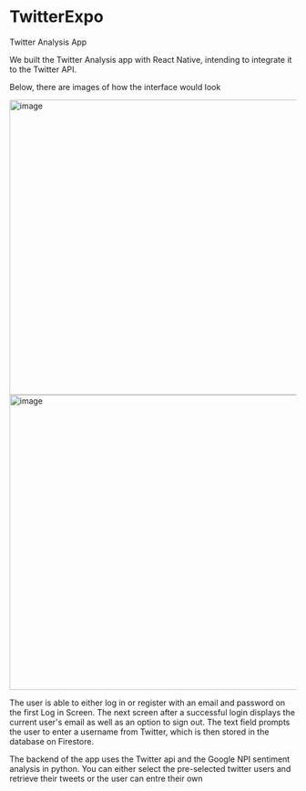 # TwitterExpo
Twitter Analysis App

We built the Twitter Analysis app with React Native, intending to integrate it to the Twitter API.

Below, there are images of how the interface would look

<img width="518" alt="image" src="https://user-images.githubusercontent.com/60196943/191875151-9c583317-27f2-4354-9399-326c4f4b845b.png"> <img width="518" alt="image" src="https://user-images.githubusercontent.com/60196943/191875188-084f3321-f22c-40a0-b005-49e0716841b6.png">

The user is able to either log in or register with an email and password on the first Log in Screen. The next screen after a successful login displays the current user's email as well as an option to sign out. The text field prompts the user to enter a username from Twitter, which is then stored in the database on Firestore. 

The backend of the app uses the Twitter api and the Google NPI sentiment analysis in python. You can either select the pre-selected twitter users and retrieve their tweets or the user can entre their own 